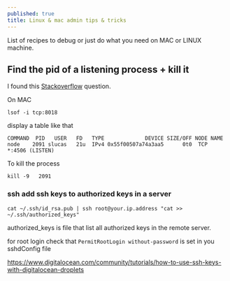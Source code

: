```yaml
---
published: true
title: Linux & mac admin tips & tricks
---
```


List of recipes  to debug or just do what you need on MAC or LINUX machine.

## Find the pid of a listening process + kill it

I found this [Stackoverflow](http://stackoverflow.com/questions/24387451/how-can-i-kill-whatever-process-is-using-port-8080-so-that-i-can-vagrant-up) question.

On MAC
```
lsof -i tcp:8018
```
display a table like that

```
COMMAND  PID   USER   FD   TYPE             DEVICE SIZE/OFF NODE NAME
node    2091 slucas   21u  IPv4 0x55f00507a74a3aa5      0t0  TCP *:4506 (LISTEN)
```
To kill the process

```
kill -9   2091
```

<script src="https://gist.github.com/sinsunsan/40d5f096ea6aa9f267d64148d4fc1c38"></script>


### ssh add ssh keys to authorized keys in a server

`cat ~/.ssh/id_rsa.pub | ssh root@your.ip.address "cat >> ~/.ssh/authorized_keys"`

authorized_keys is file that list all authorized keys in the remote server. 

for root login check that `PermitRootLogin without-password` is set in you sshdConfig file

https://www.digitalocean.com/community/tutorials/how-to-use-ssh-keys-with-digitalocean-droplets


